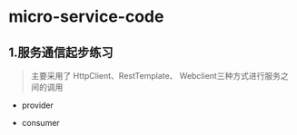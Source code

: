 # micro-service-code



## 1.服务通信起步练习

> 主要采用了 HttpClient、RestTemplate、 Webclient三种方式进行服务之间的调用

* provider

* consumer